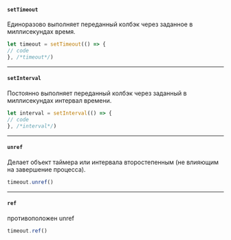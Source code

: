 #### `setTimeout`

Единоразово выполняет переданный колбэк через заданное в миллисекундах время.

```js
let timeout = setTimeout(() => {
// code
}, /*timeout*/)
```

---
#### `setInterval`

Постоянно выполняет переданный колбэк через заданный в миллисекундах интервал времени.

```js
let interval = setInterval(() => {
// code
}, /*interval*/)
```

---
#### `unref`

Делает объект таймера или интервала второстепенным (не влияющим на завершение процесса).

```js
timeout.unref()
```

---
#### `ref`

противоположен unref

```js
timeout.ref()
```
